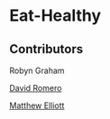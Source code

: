 # Eat-Healthy

## Contributors 
Robyn Graham

[David Romero](https://github.com/Darolo13)


[Matthew Elliott](https://github.com/MatteoThomas)
